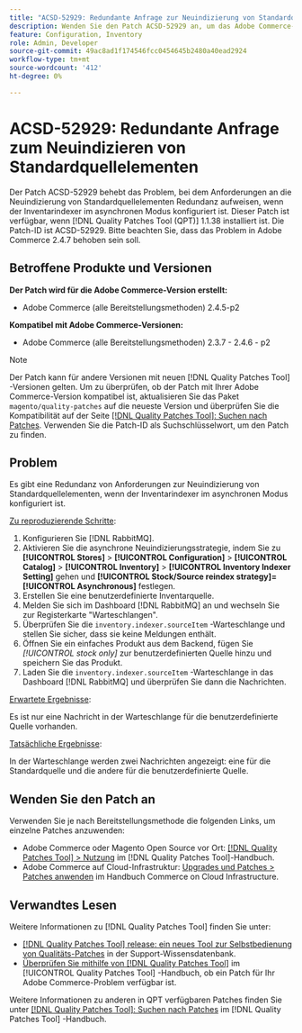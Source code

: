```yaml
---
title: "ACSD-52929: Redundante Anfrage zur Neuindizierung von Standardquellelementen"
description: Wenden Sie den Patch ACSD-52929 an, um das Adobe Commerce-Problem zu beheben, bei dem eine redundante Anfrage zur Neuindizierung der Standardquellelemente vorliegt, wenn der Inventarindexer im asynchronen Modus konfiguriert ist.
feature: Configuration, Inventory
role: Admin, Developer
source-git-commit: 49ac8ad1f174546fcc0454645b2480a40ead2924
workflow-type: tm+mt
source-wordcount: '412'
ht-degree: 0%

---
```


# ACSD-52929: Redundante Anfrage zum Neuindizieren von Standardquellelementen

Der Patch ACSD-52929 behebt das Problem, bei dem Anforderungen an die Neuindizierung von Standardquellelementen Redundanz aufweisen, wenn der Inventarindexer im asynchronen Modus konfiguriert ist. Dieser Patch ist verfügbar, wenn [!DNL Quality Patches Tool (QPT)] 1.1.38 installiert ist. Die Patch-ID ist ACSD-52929. Bitte beachten Sie, dass das Problem in Adobe Commerce 2.4.7 behoben sein soll.

## Betroffene Produkte und Versionen

**Der Patch wird für die Adobe Commerce-Version erstellt:**

* Adobe Commerce (alle Bereitstellungsmethoden) 2.4.5-p2

**Kompatibel mit Adobe Commerce-Versionen:**

* Adobe Commerce (alle Bereitstellungsmethoden) 2.3.7 - 2.4.6 - p2

>[!NOTE]
>
>Der Patch kann für andere Versionen mit neuen [!DNL Quality Patches Tool] -Versionen gelten. Um zu überprüfen, ob der Patch mit Ihrer Adobe Commerce-Version kompatibel ist, aktualisieren Sie das Paket `magento/quality-patches` auf die neueste Version und überprüfen Sie die Kompatibilität auf der Seite [[!DNL Quality Patches Tool]: Suchen nach Patches](https://experienceleague.adobe.com/tools/commerce-quality-patches/index.html). Verwenden Sie die Patch-ID als Suchschlüsselwort, um den Patch zu finden.

## Problem

Es gibt eine Redundanz von Anforderungen zur Neuindizierung von Standardquellelementen, wenn der Inventarindexer im asynchronen Modus konfiguriert ist.

<u>Zu reproduzierende Schritte</u>:

1. Konfigurieren Sie [!DNL RabbitMQ].
1. Aktivieren Sie die asynchrone Neuindizierungsstrategie, indem Sie zu **[!UICONTROL Stores]** > **[!UICONTROL Configuration]** > **[!UICONTROL Catalog]** > **[!UICONTROL Inventory]** > **[!UICONTROL Inventory Indexer Setting]** gehen und **[!UICONTROL Stock/Source reindex strategy]=[!UICONTROL Asynchronous]** festlegen.
1. Erstellen Sie eine benutzerdefinierte Inventarquelle.
1. Melden Sie sich im Dashboard [!DNL RabbitMQ] an und wechseln Sie zur Registerkarte &quot;Warteschlangen&quot;.
1. Überprüfen Sie die `inventory.indexer.sourceItem` -Warteschlange und stellen Sie sicher, dass sie keine Meldungen enthält.
1. Öffnen Sie ein einfaches Produkt aus dem Backend, fügen Sie *[!UICONTROL stock only]* zur benutzerdefinierten Quelle hinzu und speichern Sie das Produkt.
1. Laden Sie die `inventory.indexer.sourceItem` -Warteschlange in das Dashboard [!DNL RabbitMQ] und überprüfen Sie dann die Nachrichten.

<u>Erwartete Ergebnisse</u>:

Es ist nur eine Nachricht in der Warteschlange für die benutzerdefinierte Quelle vorhanden.

<u>Tatsächliche Ergebnisse</u>:

In der Warteschlange werden zwei Nachrichten angezeigt: eine für die Standardquelle und die andere für die benutzerdefinierte Quelle.

## Wenden Sie den Patch an

Verwenden Sie je nach Bereitstellungsmethode die folgenden Links, um einzelne Patches anzuwenden:

* Adobe Commerce oder Magento Open Source vor Ort: [[!DNL Quality Patches Tool] > Nutzung](https://experienceleague.adobe.com/docs/commerce-operations/tools/quality-patches-tool/usage.html) im [!DNL Quality Patches Tool]-Handbuch.
* Adobe Commerce auf Cloud-Infrastruktur: [Upgrades und Patches > Patches anwenden](https://experienceleague.adobe.com/docs/commerce-cloud-service/user-guide/develop/upgrade/apply-patches.html) im Handbuch Commerce on Cloud Infrastructure.

## Verwandtes Lesen

Weitere Informationen zu [!DNL Quality Patches Tool] finden Sie unter:

* [[!DNL Quality Patches Tool] release: ein neues Tool zur Selbstbedienung von Qualitäts-Patches](https://experienceleague.adobe.com/en/docs/commerce-knowledge-base/kb/announcements/commerce-announcements/magento-quality-patches-released-new-tool-to-self-serve-quality-patches) in der Support-Wissensdatenbank.
* [Überprüfen Sie mithilfe von  [!DNL Quality Patches Tool]](/help/tools/quality-patches-tool/patches-available-in-qpt/check-patch-for-magento-issue-with-magento-quality-patches.md) im [!UICONTROL Quality Patches Tool] -Handbuch, ob ein Patch für Ihr Adobe Commerce-Problem verfügbar ist.


Weitere Informationen zu anderen in QPT verfügbaren Patches finden Sie unter [[!DNL Quality Patches Tool]: Suchen nach Patches](https://experienceleague.adobe.com/tools/commerce-quality-patches/index.html) im [!DNL Quality Patches Tool] -Handbuch.
